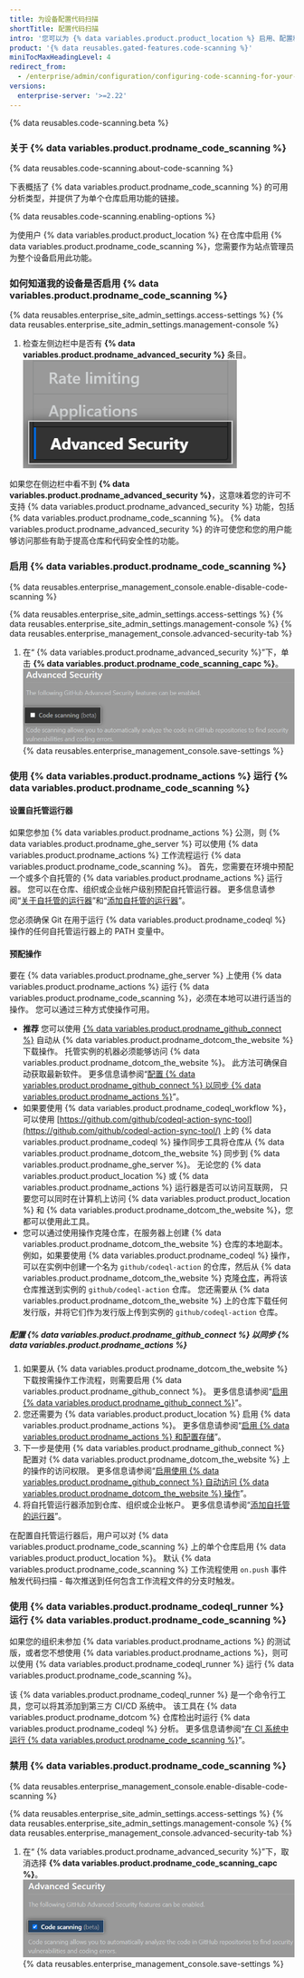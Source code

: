```yaml
---
title: 为设备配置代码扫描
shortTitle: 配置代码扫描
intro: '您可以为 {% data variables.product.product_location %} 启用、配置和禁用 {% data variables.product.prodname_code_scanning %}。 {% data variables.product.prodname_code_scanning_capc %} 允许用户扫描代码以发现漏洞和错误。'
product: '{% data reusables.gated-features.code-scanning %}'
miniTocMaxHeadingLevel: 4
redirect_from:
  - /enterprise/admin/configuration/configuring-code-scanning-for-your-appliance
versions:
  enterprise-server: '>=2.22'
---
```


{% data reusables.code-scanning.beta %}

### 关于 {% data variables.product.prodname_code_scanning %}

{% data reusables.code-scanning.about-code-scanning %}

下表概括了 {% data variables.product.prodname_code_scanning %} 的可用分析类型，并提供了为单个仓库启用功能的链接。

{% data reusables.code-scanning.enabling-options %}

为使用户 {% data variables.product.product_location %} 在仓库中启用 {% data variables.product.prodname_code_scanning %}，您需要作为站点管理员为整个设备启用此功能。

### 如何知道我的设备是否启用 {% data variables.product.prodname_code_scanning %}

{% data reusables.enterprise_site_admin_settings.access-settings %}
{% data reusables.enterprise_site_admin_settings.management-console %}
1. 检查左侧边栏中是否有 **{% data variables.product.prodname_advanced_security %}** 条目。 ![高级安全侧边栏](/assets/images/enterprise/management-console/sidebar-advanced-security.png)

如果您在侧边栏中看不到 **{% data variables.product.prodname_advanced_security %}**，这意味着您的许可不支持 {% data variables.product.prodname_advanced_security %} 功能，包括 {% data variables.product.prodname_code_scanning %}。 {% data variables.product.prodname_advanced_security %} 的许可使您和您的用户能够访问那些有助于提高仓库和代码安全性的功能。

### 启用 {% data variables.product.prodname_code_scanning %}

{% data reusables.enterprise_management_console.enable-disable-code-scanning %}

{% data reusables.enterprise_site_admin_settings.access-settings %}
{% data reusables.enterprise_site_admin_settings.management-console %}
{% data reusables.enterprise_management_console.advanced-security-tab %}
1. 在“
{% data variables.product.prodname_advanced_security %}”下，单击 **{% data variables.product.prodname_code_scanning_capc %}**。
![用于启用或禁用 {% data variables.product.prodname_code_scanning %} 的复选框](/assets/images/enterprise/management-console/enable-code-scanning-checkbox.png)
{% data reusables.enterprise_management_console.save-settings %}


### 使用 {% data variables.product.prodname_actions %} 运行 {% data variables.product.prodname_code_scanning %}

#### 设置自托管运行器

如果您参加 {% data variables.product.prodname_actions %} 公测，则 {% data variables.product.prodname_ghe_server %} 可以使用 {% data variables.product.prodname_actions %} 工作流程运行 {% data variables.product.prodname_code_scanning %}。 首先，您需要在环境中预配一个或多个自托管的 {% data variables.product.prodname_actions %} 运行器。 您可以在仓库、组织或企业帐户级别预配自托管运行器。 更多信息请参阅“[关于自托管的运行器](/actions/hosting-your-own-runners/about-self-hosted-runners)”和“[添加自托管的运行器](/actions/hosting-your-own-runners/adding-self-hosted-runners)”。

您必须确保 Git 在用于运行 {% data variables.product.prodname_codeql %} 操作的任何自托管运行器上的 PATH 变量中。

#### 预配操作
要在 {% data variables.product.prodname_ghe_server %} 上使用 {% data variables.product.prodname_actions %} 运行 {% data variables.product.prodname_code_scanning %}，必须在本地可以进行适当的操作。 您可以通过三种方式使操作可用。

- **推荐** 您可以使用 [{% data variables.product.prodname_github_connect %}](/enterprise/admin/configuration/connecting-github-enterprise-server-to-github-enterprise-cloud) 自动从 {% data variables.product.prodname_dotcom_the_website %} 下载操作。 托管实例的机器必须能够访问 {% data variables.product.prodname_dotcom_the_website %}。 此方法可确保自动获取最新软件。 更多信息请参阅“[配置 {% data variables.product.prodname_github_connect %} 以同步 {% data variables.product.prodname_actions %}](/enterprise/admin/configuration/configuring-code-scanning-for-your-appliance#configuring-github-connect-to-sync-github-actions)”。
- 如果要使用 {% data variables.product.prodname_codeql_workflow %}，可以使用 [https://github.com/github/codeql-action-sync-tool](https://github.com/github/codeql-action-sync-tool/) 上的 {% data variables.product.prodname_codeql %} 操作同步工具将仓库从 {% data variables.product.prodname_dotcom_the_website %} 同步到 {% data variables.product.prodname_ghe_server %}。 无论您的 {% data variables.product.product_location %} 或 {% data variables.product.prodname_actions %} 运行器是否可以访问互联网， 只要您可以同时在计算机上访问 {% data variables.product.product_location %} 和 {% data variables.product.prodname_dotcom_the_website %}，您都可以使用此工具。
- 您可以通过使用操作克隆仓库，在服务器上创建 {% data variables.product.prodname_dotcom_the_website %} 仓库的本地副本。 例如，如果要使用 {% data variables.product.prodname_codeql %} 操作，可以在实例中创建一个名为 `github/codeql-action` 的仓库，然后从 {% data variables.product.prodname_dotcom_the_website %} 克隆[仓库](https://github.com/github/codeql-action)，再将该仓库推送到实例的 `github/codeql-action` 仓库。 您还需要从 {% data variables.product.prodname_dotcom_the_website %} 上的仓库下载任何发行版，并将它们作为发行版上传到实例的 `github/codeql-action` 仓库。


##### 配置 {% data variables.product.prodname_github_connect %} 以同步 {% data variables.product.prodname_actions %}

1. 如果要从 {% data variables.product.prodname_dotcom_the_website %} 下载按需操作工作流程，则需要启用 {% data variables.product.prodname_github_connect %}。 更多信息请参阅“[启用 {% data variables.product.prodname_github_connect %}](/enterprise/admin/configuration/connecting-github-enterprise-server-to-github-enterprise-cloud#enabling-github-connect)”。
2. 您还需要为 {% data variables.product.product_location %} 启用 {% data variables.product.prodname_actions %}。 更多信息请参阅“[启用 {% data variables.product.prodname_actions %} 和配置存储](/enterprise/admin/github-actions/enabling-github-actions-and-configuring-storage)”。
3. 下一步是使用 {% data variables.product.prodname_github_connect %} 配置对 {% data variables.product.prodname_dotcom_the_website %} 上的操作的访问权限。 更多信息请参阅“[启用使用 {% data variables.product.prodname_github_connect %} 自动访问 {% data variables.product.prodname_dotcom_the_website %} 操作](/enterprise/admin/github-actions/enabling-automatic-access-to-githubcom-actions-using-github-connect)”。
4. 将自托管运行器添加到仓库、组织或企业帐户。 更多信息请参阅“[添加自托管的运行器](/actions/hosting-your-own-runners/adding-self-hosted-runners)”。

在配置自托管运行器后，用户可以对 {% data variables.product.prodname_code_scanning %} 上的单个仓库启用 {% data variables.product.product_location %}。 默认 {% data variables.product.prodname_code_scanning %} 工作流程使用 `on.push` 事件触发代码扫描 - 每次推送到任何包含工作流程文件的分支时触发。

### 使用 {% data variables.product.prodname_codeql_runner %} 运行 {% data variables.product.prodname_code_scanning %}
如果您的组织未参加 {% data variables.product.prodname_actions %} 的测试版，或者您不想使用 {% data variables.product.prodname_actions %}，则可以使用 {% data variables.product.prodname_codeql_runner %} 运行 {% data variables.product.prodname_code_scanning %}。

该 {% data variables.product.prodname_codeql_runner %} 是一个命令行工具，您可以将其添加到第三方 CI/CD 系统中。 该工具在 {% data variables.product.prodname_dotcom %} 仓库检出时运行 {% data variables.product.prodname_codeql %} 分析。 更多信息请参阅“[在 CI 系统中运行 {% data variables.product.prodname_code_scanning %}](/github/finding-security-vulnerabilities-and-errors-in-your-code/running-codeql-code-scanning-in-your-ci-system)”。

### 禁用 {% data variables.product.prodname_code_scanning %}

{% data reusables.enterprise_management_console.enable-disable-code-scanning %}

{% data reusables.enterprise_site_admin_settings.access-settings %}
{% data reusables.enterprise_site_admin_settings.management-console %}
{% data reusables.enterprise_management_console.advanced-security-tab %}
1. 在“
{% data variables.product.prodname_advanced_security %}”下，取消选择 **{% data variables.product.prodname_code_scanning_capc %}**。
![用于启用或禁用 {% data variables.product.prodname_code_scanning %} 的复选框](/assets/images/enterprise/management-console/code-scanning-disable.png)
{% data reusables.enterprise_management_console.save-settings %}
